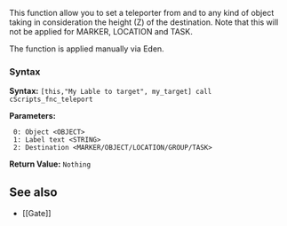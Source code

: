 <img align="right" width="0" height="0" src="">This function allow you to set a teleporter from and to any kind of object taking in consideration the height (Z) of the destination. Note that this will not be applied for MARKER, LOCATION and TASK.

The function is applied manually via Eden.

### Syntax
**Syntax:** `[this,"My Lable to target", my_target] call cScripts_fnc_teleport`

**Parameters:**
```
 0: Object <OBJECT>
 1: Label text <STRING>
 2: Destination <MARKER/OBJECT/LOCATION/GROUP/TASK>
```

**Return Value:** ```Nothing```

## See also
* [[Gate]]